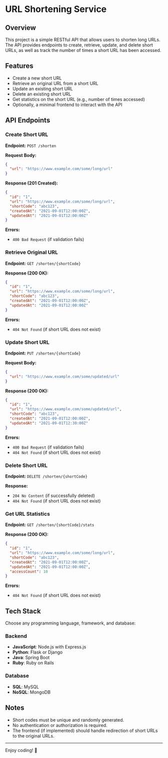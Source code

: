# URL Shortening Service

## Overview
This project is a simple RESTful API that allows users to shorten long URLs. The API provides endpoints to create, retrieve, update, and delete short URLs, as well as track the number of times a short URL has been accessed.

## Features
- Create a new short URL
- Retrieve an original URL from a short URL
- Update an existing short URL
- Delete an existing short URL
- Get statistics on the short URL (e.g., number of times accessed)
- Optionally, a minimal frontend to interact with the API

## API Endpoints

### Create Short URL
**Endpoint:** `POST /shorten`

**Request Body:**
```json
{
  "url": "https://www.example.com/some/long/url"
}
```

**Response (201 Created):**
```json
{
  "id": "1",
  "url": "https://www.example.com/some/long/url",
  "shortCode": "abc123",
  "createdAt": "2021-09-01T12:00:00Z",
  "updatedAt": "2021-09-01T12:00:00Z"
}
```

**Errors:**
- `400 Bad Request` (if validation fails)

### Retrieve Original URL
**Endpoint:** `GET /shorten/{shortCode}`

**Response (200 OK):**
```json
{
  "id": "1",
  "url": "https://www.example.com/some/long/url",
  "shortCode": "abc123",
  "createdAt": "2021-09-01T12:00:00Z",
  "updatedAt": "2021-09-01T12:00:00Z"
}
```

**Errors:**
- `404 Not Found` (if short URL does not exist)

### Update Short URL
**Endpoint:** `PUT /shorten/{shortCode}`

**Request Body:**
```json
{
  "url": "https://www.example.com/some/updated/url"
}
```

**Response (200 OK):**
```json
{
  "id": "1",
  "url": "https://www.example.com/some/updated/url",
  "shortCode": "abc123",
  "createdAt": "2021-09-01T12:00:00Z",
  "updatedAt": "2021-09-01T12:30:00Z"
}
```

**Errors:**
- `400 Bad Request` (if validation fails)
- `404 Not Found` (if short URL does not exist)

### Delete Short URL
**Endpoint:** `DELETE /shorten/{shortCode}`

**Response:**
- `204 No Content` (if successfully deleted)
- `404 Not Found` (if short URL does not exist)

### Get URL Statistics
**Endpoint:** `GET /shorten/{shortCode}/stats`

**Response (200 OK):**
```json
{
  "id": "1",
  "url": "https://www.example.com/some/long/url",
  "shortCode": "abc123",
  "createdAt": "2021-09-01T12:00:00Z",
  "updatedAt": "2021-09-01T12:00:00Z",
  "accessCount": 10
}
```

**Errors:**
- `404 Not Found` (if short URL does not exist)

## Tech Stack
Choose any programming language, framework, and database:

### Backend
- **JavaScript**: Node.js with Express.js
- **Python**: Flask or Django
- **Java**: Spring Boot
- **Ruby**: Ruby on Rails

### Database
- **SQL**: MySQL
- **NoSQL**: MongoDB

## Notes
- Short codes must be unique and randomly generated.
- No authentication or authorization is required.
- The frontend (if implemented) should handle redirection of short URLs to the original URLs.

---
Enjoy coding! 🚀
